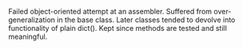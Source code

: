 
Failed object-oriented attempt at an assembler.
Suffered from over-generalization in the base class.
Later classes tended to devolve into functionality of plain dict().
Kept since methods are tested and still meaningful.

